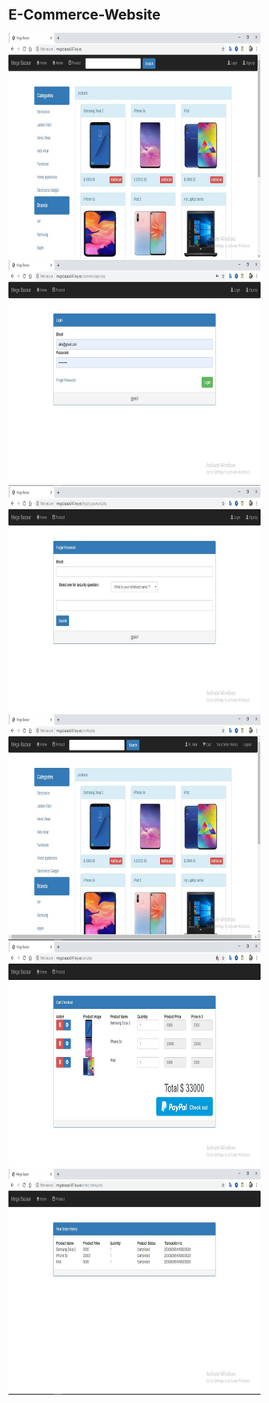 # E-Commerce-Website


<div align="left">
    <img src="/screenshots/Capture.JPG" height="450px" width="900px"</img> 
    <img src="/screenshots/Capture2.JPG" height="450px" width="900px"</img> 
    <img src="/screenshots/Capture3.JPG" height="450px" width="900px"</img>
    <img src="/screenshots/Capture4.JPG" height="450px" width="900px"</img>
    <img src="/screenshots/Capture5.JPG" height="450px" width="900px"</img>
    <img src="/screenshots/Capture6.JPG" height="450px" width="900px"</img>
    
</div>
